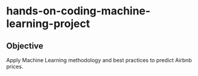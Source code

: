 # hands-on-coding-machine-learning-project

## Objective

Apply Machine Learning methodology and best practices to predict Airbnb prices.

